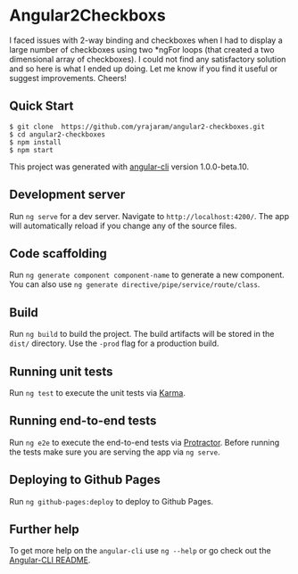 # Angular2Checkboxs

I faced issues with 2-way binding and checkboxes when I had to display a large number of checkboxes using two *ngFor loops (that created a two dimensional array of checkboxes). I could not find any satisfactory solution and so here is what I ended up doing. Let me know if you find it useful or suggest improvements. Cheers!

Quick Start
-----------

```shell
$ git clone  https://github.com/yrajaram/angular2-checkboxes.git
$ cd angular2-checkboxes
$ npm install
$ npm start
```


This project was generated with [angular-cli](https://github.com/angular/angular-cli) version 1.0.0-beta.10.

## Development server
Run `ng serve` for a dev server. Navigate to `http://localhost:4200/`. The app will automatically reload if you change any of the source files.

## Code scaffolding

Run `ng generate component component-name` to generate a new component. You can also use `ng generate directive/pipe/service/route/class`.

## Build

Run `ng build` to build the project. The build artifacts will be stored in the `dist/` directory. Use the `-prod` flag for a production build.

## Running unit tests

Run `ng test` to execute the unit tests via [Karma](https://karma-runner.github.io).

## Running end-to-end tests

Run `ng e2e` to execute the end-to-end tests via [Protractor](http://www.protractortest.org/). 
Before running the tests make sure you are serving the app via `ng serve`.

## Deploying to Github Pages

Run `ng github-pages:deploy` to deploy to Github Pages.

## Further help

To get more help on the `angular-cli` use `ng --help` or go check out the [Angular-CLI README](https://github.com/angular/angular-cli/blob/master/README.md).
